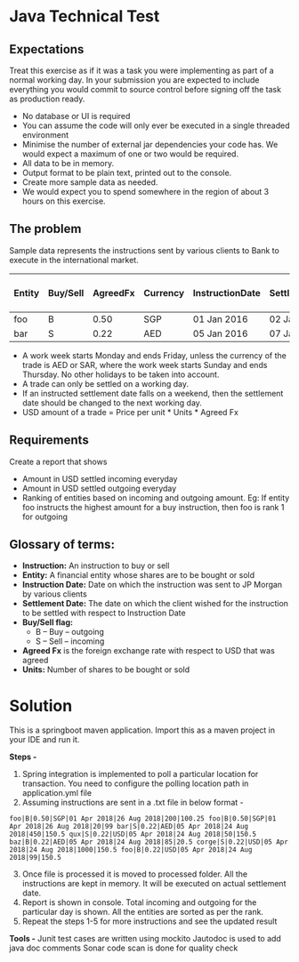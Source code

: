# Java Technical Test
## Expectations
Treat this exercise as if it was a task you were implementing as part of a normal working day. In your submission you are expected to include everything you would commit to source control before signing off the task as production ready.

* No database or UI is required
* You can assume the code will only ever be executed in a single threaded environment
* Minimise the number of external jar dependencies your code has. We would expect a maximum of one or two would be required.
* All data to be in memory.
* Output format to be plain text, printed out to the console.
* Create more sample data as needed.
* We would expect you to spend somewhere in the region of about 3 hours on this exercise.

## The problem
Sample data represents the instructions sent by various clients to Bank to execute in the international market.

Entity | Buy/Sell | AgreedFx | Currency | InstructionDate | SettlementDate | Units | Price per unit
-------|-------|-------|-------|-------|-------	|-------|-------
foo | B | 0.50 | SGP | 01 Jan 2016 | 02 Jan 2016 | 200 | 100.25 
bar | S | 0.22 | AED | 05 Jan 2016 | 07 Jan 2016 | 450 | 150.5

* A work week starts Monday and ends Friday, unless the currency of the trade is AED or SAR, where the work week starts Sunday and ends Thursday. No other holidays to be taken into account.
* A trade can only be settled on a working day.
* If an instructed settlement date falls on a weekend, then the settlement date should be changed to the next working day.
* USD amount of a trade = Price per unit * Units * Agreed Fx

## Requirements
Create a report that shows

* Amount in USD settled incoming everyday
* Amount in USD settled outgoing everyday
* Ranking of entities based on incoming and outgoing amount. Eg: If entity foo instructs the highest amount for a buy instruction, then foo is rank 1 for outgoing


## Glossary of terms:
* **Instruction:** An instruction to buy or sell
* **Entity:** A financial entity whose shares are to be bought or sold
* **Instruction Date:** Date on which the instruction was sent to JP Morgan by various clients
* **Settlement Date:** The date on which the client wished for the instruction to be settled with respect to Instruction Date
* **Buy/Sell flag:**
	* B – Buy – outgoing
	* S – Sell – incoming
* **Agreed Fx** is the foreign exchange rate with respect to USD that was agreed
* **Units:** Number of shares to be bought or sold

# Solution

This is a springboot maven application. Import this as a maven project in your IDE and run it.

**Steps -** 
1. Spring integration is implemented to poll a particular location for transaction. You need to configure the polling location path in application.yml file
2. Assuming instructions are sent in a .txt file in below format -

`foo|B|0.50|SGP|01 Apr 2018|26 Aug 2018|200|100.25
foo|B|0.50|SGP|01 Apr 2018|26 Aug 2018|20|99
bar|S|0.22|AED|05 Apr 2018|24 Aug 2018|450|150.5
qux|S|0.22|USD|05 Apr 2018|24 Aug 2018|50|150.5
baz|B|0.22|AED|05 Apr 2018|24 Aug 2018|85|20.5
corge|S|0.22|USD|05 Apr 2018|24 Aug 2018|1000|150.5
foo|B|0.22|USD|05 Apr 2018|24 Aug 2018|99|150.5
`

3. Once file is processed it is moved to processed folder. All the instructions are kept in memory. It will be executed on actual settlement date.
4. Report is shown in console. Total incoming and outgoing for the particular day is shown. All the entities are sorted as per the rank.
5. Repeat the steps 1-5 for more instructions and see the updated result


**Tools -**
Junit test cases are written using mockito
Jautodoc is used to add java doc comments
Sonar code scan is done for quality check

